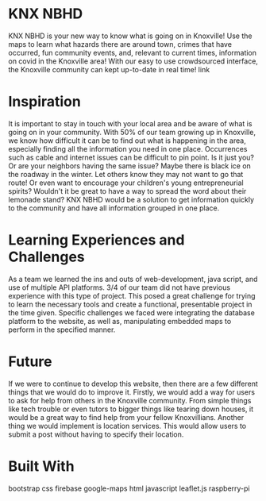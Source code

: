 
# KNX NBHD
KNX NBHD is your new way to know what is going on in Knoxville! Use the maps to learn what hazards there are around town, crimes that have occurred, fun community events, and, relevant to current times, information on covid in the Knoxville area! With our easy to use crowdsourced interface, the Knoxville community can kept up-to-date in real time! link

# Inspiration
It is important to stay in touch with your local area and be aware of what is going on in your community. With 50% of our team growing up in Knoxville, we know how difficult it can be to find out what is happening in the area, especially finding all the information you need in one place. Occurrences such as cable and internet issues can be difficult to pin point. Is it just you? Or are your neighbors having the same issue? Maybe there is black ice on the roadway in the winter. Let others know they may not want to go that route! Or even want to encourage your children's young entrepreneurial spirits? Wouldn't it be great to have a way to spread the word about their lemonade stand? KNX NBHD would be a solution to get information quickly to the community and have all information grouped in one place.

# Learning Experiences and Challenges
As a team we learned the ins and outs of web-development, java script, and use of multiple API platforms. 3/4 of our team did not have previous experience with this type of project. This posed a great challenge for trying to learn the necessary tools and create a functional, presentable project in the time given. Specific challenges we faced were integrating the database platform to the website, as well as, manipulating embedded maps to perform in the specified manner.

# Future
If we were to continue to develop this website, then there are a few different things that we would do to improve it. Firstly, we would add a way for users to ask for help from others in the Knoxville community. From simple things like tech trouble or even tutors to bigger things like tearing down houses, it would be a great way to find help from your fellow Knoxvillians. Another thing we would implement is location services. This would allow users to submit a post without having to specify their location.

# Built With
bootstrap
css
firebase
google-maps
html
javascript
leaflet.js
raspberry-pi
